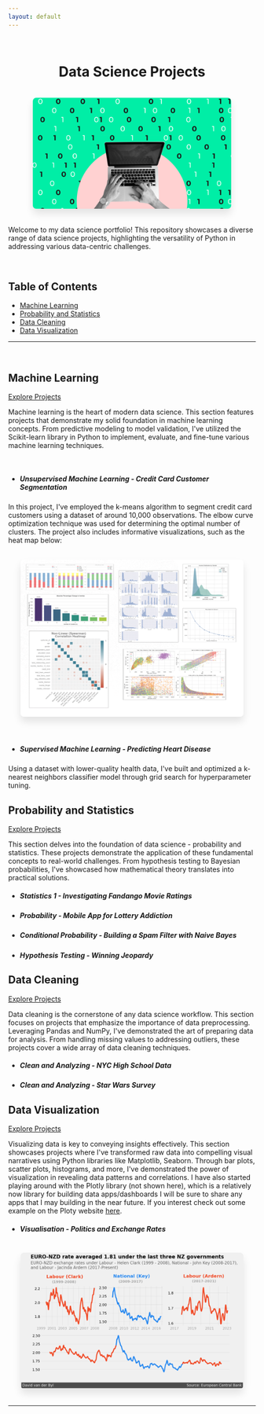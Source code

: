```yaml
---
layout: default
---
```

<br>

<h1 style="text-align: center;">Data Science Projects</h1>

<br>

<div align="center">
  <img src="images/Data-Science.gif?raw=true" alt="Data Science Projects" style="max-width: 80%; box-shadow: 0px 10px 16px rgba(0, 0, 0, 0.1); border-radius: 7px;">
</div>

<br>

Welcome to my data science portfolio! This repository showcases a diverse range of data science projects, highlighting the versatility of Python in addressing various data-centric challenges.

<br>

## Table of Contents

- [Machine Learning](#machine-learning)
- [Probability and Statistics](#probability-and-statistics)
- [Data Cleaning](#data-cleaning)
- [Data Visualization](#data-visualization)

---
<br>

## Machine Learning

[Explore Projects](https://github.com/David-vanderByl/Data-Science-Projects/tree/main/Machine%20Learning)

Machine learning is the heart of modern data science. This section features projects that demonstrate my solid foundation in machine learning concepts. From predictive modeling to model validation, I've utilized the Scikit-learn library in Python to implement, evaluate, and fine-tune various machine learning techniques.

<br>

- <h5> Unsupervised Machine Learning - Credit Card Customer Segmentation</h5>

In this project, I've employed the k-means algorithm to segment credit card customers using a dataset of around 10,000 observations. The elbow curve optimization technique was used for determining the optimal number of clusters. The project also includes informative visualizations, such as the heat map below:

<br>
<div align="center">
  <img src="images/plot_collage_1.png?raw=true" alt="Credit Card Customer Segmentation" style="max-width: 90%; box-shadow: 0px 10px 16px rgba(0, 0, 0, 0.1); border-radius: 7px;">
</div>

<br>
<br>

- <h5> Supervised Machine Learning - Predicting Heart Disease</h5>

Using a dataset with lower-quality health data, I've built and optimized a k-nearest neighbors classifier model through grid search for hyperparameter tuning.



## Probability and Statistics

[Explore Projects](https://github.com/David-vanderByl/Data-Science-Projects/tree/main/Probability%20and%20Statistics)

This section delves into the foundation of data science - probability and statistics. These projects demonstrate the application of these fundamental concepts to real-world challenges. From hypothesis testing to Bayesian probabilities, I've showcased how mathematical theory translates into practical solutions.

- <h5>Statistics 1 - Investigating Fandango Movie Ratings</h5>
- <h5>Probability - Mobile App for Lottery Addiction</h5>
- <h5>Conditional Probability - Building a Spam Filter with Naive Bayes</h4>
- <h5>Hypothesis Testing - Winning Jeopardy</h5>


## Data Cleaning

[Explore Projects](https://github.com/David-vanderByl/Data-Science-Projects/tree/main/Data%20Cleaning)

Data cleaning is the cornerstone of any data science workflow. This section focuses on projects that emphasize the importance of data preprocessing. Leveraging Pandas and NumPy, I've demonstrated the art of preparing data for analysis. From handling missing values to addressing outliers, these projects cover a wide array of data cleaning techniques.

- <h5>Clean and Analyzing - NYC High School Data</h5>
- <h5>Clean and Analyzing - Star Wars Survey</h5>

## Data Visualization

[Explore Projects](https://github.com/David-vanderByl/Data-Science-Projects/tree/main/Data%20Visualization)

Visualizing data is key to conveying insights effectively. This section showcases projects where I've transformed raw data into compelling visual narratives using Python libraries like Matplotlib, Seaborn. Through bar plots, scatter plots, histograms, and more, I've demonstrated the power of visualization in revealing data patterns and correlations. I have also started playing around with the Plotly library (not shown here), which is a relatively now library for building data apps/dashboards I will be sure to share any apps that I may building in the near future. If you interest check out some example on the Ploty website [here](https://plotly.com/examples/).

- <h5>Visualisation - Politics and Exchange Rates</h5>

<br>

<div align="center">
  <img src="images/data_vis_1.png?raw=true" alt="Data Visualization" style="max-width: 90%; box-shadow: 0px 10px 16px rgba(0, 0, 0, 0.1); border-radius: 7px;">
</div>
<br>

---

